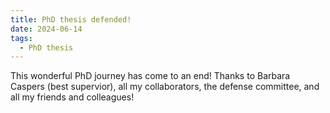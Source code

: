 ```yaml
---
title: PhD thesis defended!
date: 2024-06-14
tags:
  - PhD thesis
---
```


This wonderful PhD journey has come to an end! Thanks to Barbara Caspers (best supervior), all my collaborators, the defense committee, and all my friends and colleagues!

<!--more-->
